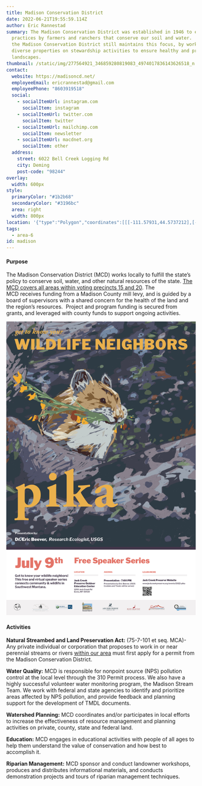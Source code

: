 ```yaml
---
title: Madison Conservation District
date: 2022-06-21T19:55:59.114Z
author: Eric Rannestad
summary: The Madison Conservation District was established in 1946 to encourage
  practices by farmers and ranchers that conserve our soil and water.  Today,
  the Madison Conservation District still maintains this focus, by working with
  diverse properties on stewardship activities to ensure healthy and productive
  landscapes.
thumbnail: /static/img/277564921_346859280819083_4974017836143626518_n.png
contact:
  website: https://madisoncd.net/
  employeeEmail: ericrannestad@gmail.com
  employeePhone: "8603919518"
  social:
    - socialItemUrl: instagram.com
      socialItem: instagram
    - socialItemUrl: twitter.com
      socialItem: twitter
    - socialItemUrl: mailchimp.com
      socialItem: newsletter
    - socialItemUrl: macdnet.org
      socialItem: other
  address:
    street: 6022 Bell Creek Logging Rd
    city: Deming
    post-code: "98244"
overlay:
  width: 600px
style:
  primaryColor: "#1b2b68"
  secondaryColor: "#3196bc"
  area: right
  width: 800px
location: '{"type":"Polygon","coordinates":[[[-111.57931,44.5737212],[-111.5957551,45.4620952],[-112.5121553,45.4597323],[-112.4570578,44.4694597],[-111.9110031,44.5543936],[-111.57931,44.5737212]]]}'
tags:
  - area-6
id: madison
---
```

#### Purpose

The Madison Conservation District (MCD) works locally to fulfill the state’s policy to conserve soil, water, and other natural resources of the state. [The MCD covers all areas within voting precincts 15 and 20](https://madisoncd.net/wp-content/uploads/2013/02/CDBoundary.pdf). The MCD receives funding from a Madison County mill levy, and is guided by a board of supervisors with a shared concern for the health of the land and the region’s resources.  Project and program funding is secured from grants, and leveraged with county funds to support ongoing activities.

![](/static/img/wildlife-speakers-posters_final_digital4-1-.jpg)

#### Activities

**Natural Streambed and Land Preservation Act:** (75-7-101 et seq. MCA)- Any private individual or corporation that proposes to work in or near perennial streams or rivers [within our area](https://madisoncd.net/wp-content/uploads/2013/02/CDBoundary.pdf) must first apply for a permit from the Madison Conservation District.

**Water Quality:** MCD is responsible for nonpoint source (NPS) pollution control at the local level through the 310 Permit process. We also have a highly successful volunteer water monitoring program, the Madison Stream Team. We work with federal and state agencies to identify and prioritize areas affected by NPS pollution, and provide feedback and planning support for the development of TMDL documents.

**Watershed Planning:** MCD coordinates and/or participates in local efforts to increase the effectiveness of resource management and planning activities on private, county, state and federal land.

**Education:** MCD engages in educational activities with people of all ages to help them understand the value of conservation and how best to accomplish it.

**Riparian Management:** MCD sponsor and conduct landowner workshops, produces and distributes informational materials, and conducts demonstration projects and tours of riparian management techniques.